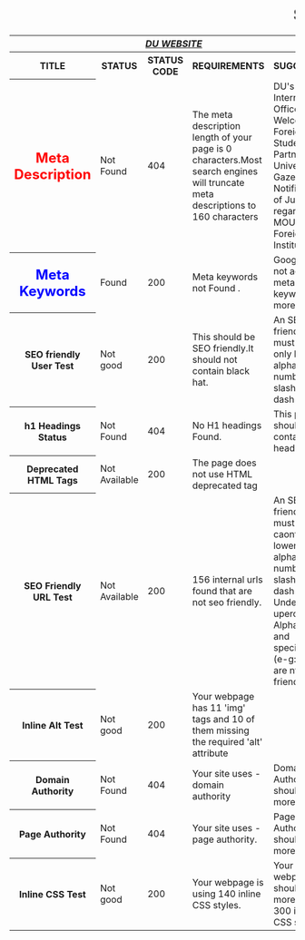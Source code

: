 <html>
<head><b><h1><marquee>SEO REPORT</marquee></h1></b></head>
<body>
<table>
<tr>
<th colspan="6"><b><u><i>DU WEBSITE</i></u></b></th>
</tr>
<tr>
<th><b>TITLE</b></th><th><b>STATUS</b></th><th><b>STATUS CODE</b></th><th><b>REQUIREMENTS</b></th><th><b>SUGGESTION</b></th>
</tr>
<tr>
<th><font color="red" size="5">Meta Description</font></th>
<td>Not Found</td>
<td>404</td>
<td> The meta description length of your page is 0 characters.Most search engines will truncate meta descriptions to 160 characters</td>
<td>DU's International Offices Welcome Foreign Students and Partner Universities · Gazette Notification of July 2016 regarding MOU with Foreign Institutions.
</td>
<tr>
<th><font color="blue" size="5">Meta Keywords</font></th>
<td>Found</td>
<td>200</td>
<td>Meta keywords not Found .</td>
<td> Google Does not accept meta keywords any more.</td>
</tr>
<tr>
<th>SEO friendly User Test</th>
<td>Not good</td>
<td>200</td>
<td>This should be SEO friendly.It should not contain black hat.</td>
<td>An SEO friendly url must contain only lower alphabets, numbers, slashes(/), dash(-).</td>
</tr>
<tr>
<th>h1 Headings Status</th>
<td>Not Found</td>
<td>404</td>
<td>No H1 headings Found.</td>
<td>This page should contain h1,h2 heading.</td>
</tr>
<tr>
<th>Deprecated HTML Tags</th>
<td>Not Available</td>
<td>200</td>
<td>The page does not use HTML deprecated tag</td>
</tr>
<tr>
<th>SEO Friendly URL Test</th>
<td>Not Available</td>
<td>200</td>
<td>156 internal urls found that are not seo friendly. </td>
<td>An SEO friendly url must caontain only lower alphabets, numbers, slashes(/), dash(-). Underscores, upercase Alphabets and specialchars (e-g: & ? %) are nto seo friendly.</td>
</tr>
<tr>
<th>Inline Alt Test</th>
<td>Not good</td>
<td>200</td>
<td>Your webpage has 11 'img' tags and 10 of them missing the required 'alt' attribute</td>
<td>
<tr>
<th>Domain Authority</th>
<td>Not Found</td>
<td>404</td>
<td>Your site uses - domain authority</td>
<td>Domain Authority should be more than 20.</td>
</tr>
<tr>
<th>Page Authority</th>
<td>Not Found</td>
<td>404</td>
<td>Your site uses - page authority.</td>
<td>Page Authority should be more than 20</td>
</tr>
<tr>
<th>Inline CSS Test</th>
<td>Not good</td>
<td>200</td>
<td>Your webpage is using 140 inline CSS styles.</td>
<td>Your webpage should have more than 300 inline CSS styles.</td>
</tr>
</table>
</body>
</html>

